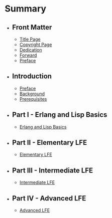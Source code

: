 # Summary

* ## Front Matter
  * [Title Page](fm/title-page.md)
  * [Copyright Page](fm/copyright.md)
  * [Dedication](fm/dedication.md)
  * [Forward](fm/forward.md)
  * [Preface](fm/preface.md)
* ## Introduction
  * [Preface](README.md)
  * [Background](intro/background.md)
  * [Prerequisites](intro/prereq.md)
* ## Part I - Erlang and Lisp Basics
  * [Erlang and Lisp Basics](p1/erl-lisp-basics.md)
* ## Part II - Elementary LFE
  * [Elementary LFE](p2/lfe-elemnts.md)
* ## Part III - Intermediate LFE
  * [Intermediate LFE](p3/intermed-lfe.md)
* ## Part IV - Advanced LFE
  * [Advanced LFE](p4/advanced-lfe.md)
